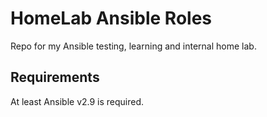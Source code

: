 # HomeLab Ansible Roles

Repo for my Ansible testing, learning and internal home lab.

## Requirements

At least Ansible v2.9 is required.

